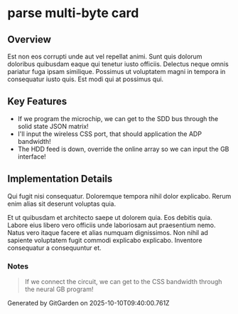 # parse multi-byte card

## Overview
Est non eos corrupti unde aut vel repellat animi. Sunt quis dolorum doloribus quibusdam eaque qui tenetur iusto officiis. Delectus neque omnis pariatur fuga ipsam similique. Possimus ut voluptatem magni in tempora in consequatur iusto quis. Est modi qui at possimus qui.

## Key Features
- If we program the microchip, we can get to the SDD bus through the solid state JSON matrix!
- I'll input the wireless CSS port, that should application the ADP bandwidth!
- The HDD feed is down, override the online array so we can input the GB interface!

## Implementation Details
Qui fugit nisi consequatur. Doloremque tempora nihil dolor explicabo. Rerum enim alias sit deserunt voluptas quia.
 Et ut quibusdam et architecto saepe ut dolorem quia. Eos debitis quia. Labore eius libero vero officiis unde laboriosam aut praesentium nemo. Natus vero itaque facere et alias numquam dignissimos. Non nihil ad sapiente voluptatem fugit commodi explicabo explicabo. Inventore consequatur a consequuntur et.

### Notes
> If we connect the circuit, we can get to the CSS bandwidth through the neural GB program!

Generated by GitGarden on 2025-10-10T09:40:00.761Z